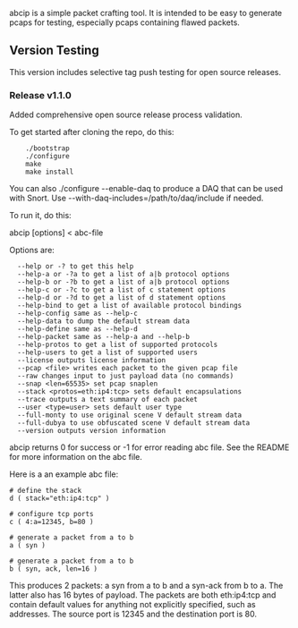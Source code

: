 abcip is a simple packet crafting tool.  It is intended to be easy to generate
pcaps for testing, especially pcaps containing flawed packets.

## Version Testing
This version includes selective tag push testing for open source releases.

### Release v1.1.0
Added comprehensive open source release process validation.

To get started after cloning the repo, do this:

````
    ./bootstrap
    ./configure
    make
    make install
````

You can also ./configure --enable-daq to produce a DAQ that can be used with
Snort.  Use --with-daq-includes=/path/to/daq/include if needed.

To run it, do this:

abcip [options] < abc-file

Options are:
````
  --help or -? to get this help
  --help-a or -?a to get a list of a|b protocol options
  --help-b or -?b to get a list of a|b protocol options
  --help-c or -?c to get a list of c statement options
  --help-d or -?d to get a list of d statement options
  --help-bind to get a list of available protocol bindings
  --help-config same as --help-c
  --help-data to dump the default stream data
  --help-define same as --help-d
  --help-packet same as --help-a and --help-b
  --help-protos to get a list of supported protocols
  --help-users to get a list of supported users
  --license outputs license information
  --pcap <file> writes each packet to the given pcap file
  --raw changes input to just payload data (no commands)
  --snap <len=65535> set pcap snaplen
  --stack <protos=eth:ip4:tcp> sets default encapsulations
  --trace outputs a text summary of each packet
  --user <type=user> sets default user type
  --full-monty to use original scene V default stream data
  --full-dubya to use obfuscated scene V default stream data
  --version outputs version information
````
abcip returns 0 for success or -1 for error reading abc file.
See the README for more information on the abc file.

Here is a an example abc file:

````
# define the stack
d ( stack="eth:ip4:tcp" )

# configure tcp ports
c ( 4:a=12345, b=80 )

# generate a packet from a to b
a ( syn )

# generate a packet from a to b
b ( syn, ack, len=16 )
````

This produces 2 packets: a syn from a to b and a syn-ack from b to a.  The
latter also has 16 bytes of payload.  The packets are both eth:ip4:tcp and
contain default values for anything not explicitly specified, such as
addresses.  The source port is 12345 and the destination port is 80.

